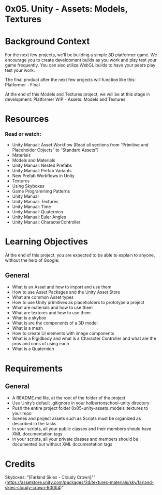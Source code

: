# 0x05. Unity - Assets: Models, Textures
# Background Context
For the next few projects, we’ll be building a simple 3D platformer game. We encourage you to create development builds as you work and play test your game frequently. You can also utilize WebGL builds to have your peers play test your work.

The final product after the next few projects will function like this: Platformer - Final

At the end of this Models and Textures project, we will be at this stage in development: Platformer WIP - Assets: Models and Textures

# Resources
### Read or watch:

* Unity Manual: Asset Workflow (Read all sections from “Primitive and Placeholder Objects” to “Standard Assets”)
* Materials
* Models and Materials
* Unity Manual: Nested Prefabs
* Unity Manual: Prefab Variants
* New Prefab Workflows in Unity
* Textures
* Using Skyboxes
* Game Programming Patterns
* Unity Manual
* Unity Manual: Textures
* Unity Manual: Time
* Unity Manual: Quaternion
* Unity Manual: Euler Angles
* Unity Manual: CharacterController

# Learning Objectives
At the end of this project, you are expected to be able to explain to anyone, without the help of Google:

## General
* What is an Asset and how to import and use them
* How to use Asset Packages and the Unity Asset Store
* What are common Asset types
* How to use Unity primitives as placeholders to prototype a project
* What are materials and how to use them
* What are textures and how to use them
* What is a skybox
* What is are the components of a 3D model
* What is a mesh
* How to create UI elements with image components
* What is a Rigidbody and what is a Character Controller and what are the pros and cons of using each
* What is a Quaternion

# Requirements
## General
* A README.md file, at the root of the folder of the project
* Use Unity’s default .gitignore in your holbertonschool-unity directory
* Push the entire project folder 0x05-unity-assets_models_textures to your repo
* Scenes and project assets such as Scripts must be organized as described in the tasks
* In your scripts, all your public classes and their members should have XML documentation tags
* In your scripts, all your private classes and members should be documented but without XML documentation tags

# Credits
Skyboxes: "[Farland Skies - Cloudy Crown]""(https://assetstore.unity.com/packages/2d/textures-materials/sky/farland-skies-cloudy-crown-60004)"
